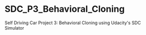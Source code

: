 # SDC_P3_Behavioral_Cloning
Self Driving Car Project 3: Behavioral Cloning using Udacity's SDC Simulator
